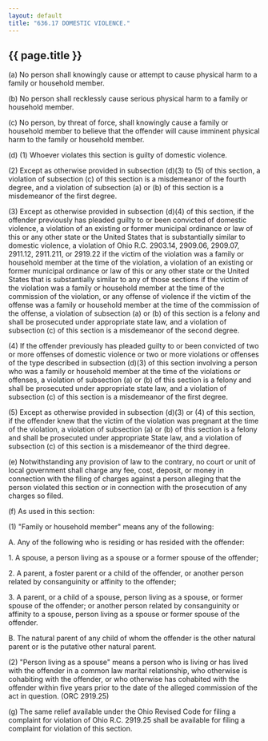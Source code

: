 ```yaml
---
layout: default 
title: "636.17 DOMESTIC VIOLENCE."
---
```


{{ page.title }}
----------------

​(a) No person shall knowingly cause or attempt to cause physical harm
to a family or household member.

​(b) No person shall recklessly cause serious physical harm to a family
or household member.

​(c) No person, by threat of force, shall knowingly cause a family or
household member to believe that the offender will cause imminent
physical harm to the family or household member.

​(d) (1) Whoever violates this section is guilty of domestic violence.

​(2) Except as otherwise provided in subsection (d)(3) to (5) of this
section, a violation of subsection (c) of this section is a misdemeanor
of the fourth degree, and a violation of subsection (a) or (b) of this
section is a misdemeanor of the first degree.

​(3) Except as otherwise provided in subsection (d)(4) of this section,
if the offender previously has pleaded guilty to or been convicted of
domestic violence, a violation of an existing or former municipal
ordinance or law of this or any other state or the United States that is
substantially similar to domestic violence, a violation of Ohio R.C.
2903.14, 2909.06, 2909.07, 2911.12, 2911.211, or 2919.22 if the victim
of the violation was a family or household member at the time of the
violation, a violation of an existing or former municipal ordinance or
law of this or any other state or the United States that is
substantially similar to any of those sections if the victim of the
violation was a family or household member at the time of the commission
of the violation, or any offense of violence if the victim of the
offense was a family or household member at the time of the commission
of the offense, a violation of subsection (a) or (b) of this section is
a felony and shall be prosecuted under appropriate state law, and a
violation of subsection (c) of this section is a misdemeanor of the
second degree.

​(4) If the offender previously has pleaded guilty to or been convicted
of two or more offenses of domestic violence or two or more violations
or offenses of the type described in subsection (d)(3) of this section
involving a person who was a family or household member at the time of
the violations or offenses, a violation of subsection (a) or (b) of this
section is a felony and shall be prosecuted under appropriate state law,
and a violation of subsection (c) of this section is a misdemeanor of
the first degree.

​(5) Except as otherwise provided in subsection (d)(3) or (4) of this
section, if the offender knew that the victim of the violation was
pregnant at the time of the violation, a violation of subsection (a) or
(b) of this section is a felony and shall be prosecuted under
appropriate State law, and a violation of subsection (c) of this section
is a misdemeanor of the third degree.

​(e) Notwithstanding any provision of law to the contrary, no court or
unit of local government shall charge any fee, cost, deposit, or money
in connection with the filing of charges against a person alleging that
the person violated this section or in connection with the prosecution
of any charges so filed.

​(f) As used in this section:

​(1) "Family or household member" means any of the following:

A. Any of the following who is residing or has resided with the
offender:

​1. A spouse, a person living as a spouse or a former spouse of the
offender;

​2. A parent, a foster parent or a child of the offender, or another
person related by consanguinity or affinity to the offender;

​3. A parent, or a child of a spouse, person living as a spouse, or
former spouse of the offender; or another person related by
consanguinity or affinity to a spouse, person living as a spouse or
former spouse of the offender.

B. The natural parent of any child of whom the offender is the other
natural parent or is the putative other natural parent.

​(2) "Person living as a spouse" means a person who is living or has
lived with the offender in a common law marital relationship, who
otherwise is cohabiting with the offender, or who otherwise has
cohabited with the offender within five years prior to the date of the
alleged commission of the act in question. (ORC 2919.25)

​(g) The same relief available under the Ohio Revised Code for filing a
complaint for violation of Ohio R.C. 2919.25 shall be available for
filing a complaint for violation of this section.
